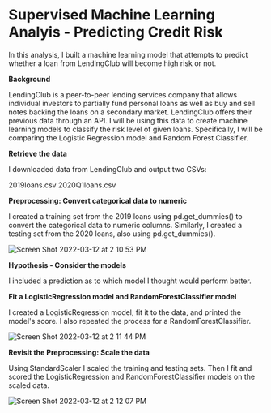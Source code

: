 # Supervised Machine Learning Analyis - Predicting Credit Risk

In this analysis, I built a machine learning model that attempts to predict whether a loan from LendingClub will become high risk or not.

**Background**

LendingClub is a peer-to-peer lending services company that allows individual investors to partially fund personal loans as well as buy and sell notes backing the loans on a secondary market. LendingClub offers their previous data through an API.
I will be using this data to create machine learning models to classify the risk level of given loans. Specifically, I will be comparing the Logistic Regression model and Random Forest Classifier.

**Retrieve the data**

I downloaded data from LendingClub and output two CSVs:

2019loans.csv
2020Q1loans.csv

**Preprocessing: Convert categorical data to numeric**

I created a training set from the 2019 loans using pd.get_dummies() to convert the categorical data to numeric columns. Similarly, I created a testing set from the 2020 loans, also using pd.get_dummies().

![Screen Shot 2022-03-12 at 2 10 53 PM](https://user-images.githubusercontent.com/87212158/158031622-a3c8af13-253e-4898-a4af-dce6ab5c0615.png)

**Hypothesis - Consider the models**

I included a prediction as to which model I thought would perform better.

**Fit a LogisticRegression model and RandomForestClassifier model**

I created a LogisticRegression model, fit it to the data, and printed the model's score. I also repeated the process for a RandomForestClassifier. 

![Screen Shot 2022-03-12 at 2 11 44 PM](https://user-images.githubusercontent.com/87212158/158031653-7ad69c21-97be-414f-aa5e-dd6a9efc12ed.png)

**Revisit the Preprocessing: Scale the data**

Using StandardScaler I scaled the training and testing sets. Then I fit and scored the LogisticRegression and RandomForestClassifier models on the scaled data. 

![Screen Shot 2022-03-12 at 2 12 07 PM](https://user-images.githubusercontent.com/87212158/158031667-4c151636-0c10-4a77-a937-b0f17381812d.png)
